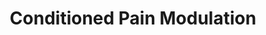 ---
title: Conditioned Pain Modulation
description: Instructions on how to install LabBench
weight: 20
---